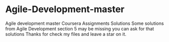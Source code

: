 # Agile-Development-master
Agile development master Coursera Assignments Solutions
Some solutions from Agile Development section 5 may be missing you can ask for that solutions
Thanks for check my files and leave a star on it.
